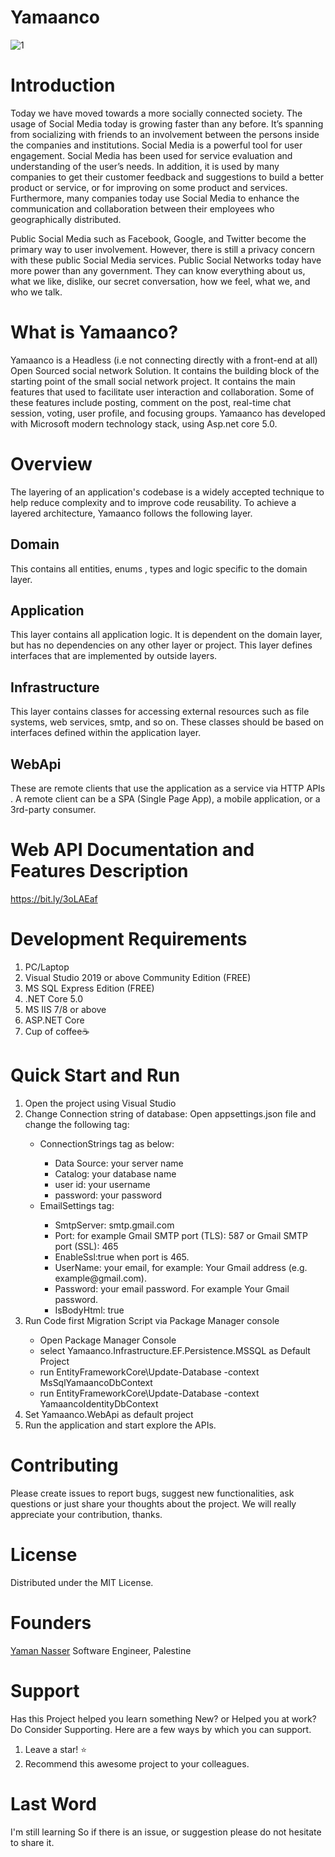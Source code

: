 # Yamaanco
![1](https://user-images.githubusercontent.com/16042726/119264158-9e72d800-bbea-11eb-8e19-d488b8bde8cf.png)

# Introduction 
Today we have moved towards a more socially connected society. The usage of Social Media today is growing faster than any before. It’s spanning from socializing with friends to an involvement between the persons inside the companies and institutions. Social Media is a powerful tool for user engagement. Social Media has been used for service evaluation and understanding of the user’s needs. In addition, it is used by many companies to get their customer feedback and suggestions to build a better product or service, or for improving on some product and services. Furthermore, many companies today use Social Media to enhance the communication and collaboration between their employees who geographically distributed.

Public Social Media such as Facebook, Google, and Twitter become the primary way to user involvement. However, there is still a privacy concern with these public Social Media services. Public Social Networks today have more power than any government. They can know everything about us, what we like, dislike, our secret conversation, how we feel, what we, and who we talk.

# What is Yamaanco?
Yamaanco is a Headless (i.e not connecting directly with a front-end at all) Open Sourced social network Solution. It contains the building block of the starting point of the small social network project. It contains the main features that used to facilitate user interaction and collaboration. Some of these features include posting, comment on the post, real-time chat session, voting, user profile, and focusing groups. Yamaanco has developed with Microsoft modern technology stack, using Asp.net core 5.0.

# Overview
The layering of an application's codebase is a widely accepted technique to help reduce complexity and to improve code reusability. To achieve a layered architecture, Yamaanco  follows the following layer.

## Domain
This  contains all entities, enums , types and logic specific to the domain layer.

## Application
This layer contains all application logic. It is dependent on the domain layer, but has no dependencies on any other layer or project. This layer defines interfaces that are implemented by outside layers. 

## Infrastructure
This layer contains classes for accessing external resources such as file systems, web services, smtp, and so on. These classes should be based on interfaces defined within the application layer.

## WebApi 
These are remote clients that use the application as a service via HTTP APIs . A remote client can be a SPA (Single Page App), a mobile application, or a 3rd-party consumer. 

# Web API Documentation and Features Description
https://bit.ly/3oLAEaf


# Development Requirements
1. PC/Laptop
2. Visual Studio 2019 or above Community Edition (FREE)
3. MS SQL Express Edition (FREE)
4. .NET Core 5.0
5. MS IIS 7/8 or above
6. ASP.NET Core
7. Cup of coffee☕

# Quick Start and Run
<ol>
  <li>Open the project using Visual Studio </li>
  <li>Change Connection string of database: Open appsettings.json file and change the following tag: </li>
  <ul>
    <li>ConnectionStrings tag as below:</li>
    <ul>
      <li>	Data Source: your server name</li>
      <li>Catalog: your database name</li>
      <li>user id: your username</li>
      <li>password: your password</li>
    </ul>
    <li>EmailSettings tag:</li>
    <ul>
      <li>SmtpServer: smtp.gmail.com</li>
      <li>Port: for example Gmail SMTP port (TLS): 587 or Gmail SMTP port (SSL): 465</li>
      <li>EnableSsl:true when port is 465.</li>
      <li>UserName: your email, for example: Your Gmail address (e.g. example@gmail.com).</li>
      <li>Password: your email password. For example Your Gmail password.</li>
      <li>IsBodyHtml: true</li>
    </ul>
  </ul>
  <li>Run Code first Migration Script via Package Manager console</li>
  <ul>
    <li>Open Package Manager Console </li>
    <li>select Yamaanco.Infrastructure.EF.Persistence.MSSQL as Default Project </li>
    <li>run EntityFrameworkCore\Update-Database  -context MsSqlYamaancoDbContext</li>
   <li>run EntityFrameworkCore\Update-Database  -context YamaancoIdentityDbContext </li>
  </ul>
  <li>Set Yamaanco.WebApi as default project</li>
  <li>Run the application and start explore the APIs.</li>
</ol>

# Contributing
Please create issues to report bugs, suggest new functionalities, ask questions or just share your thoughts about the project. We will really appreciate your contribution, thanks.

# License
Distributed under the MIT License.

# Founders
 <a href="https://www.linkedin.com/in/yamannasser/">Yaman Nasser</a> Software Engineer, Palestine

# Support
Has this Project helped you learn something New? or Helped you at work? Do Consider Supporting. Here are a few ways by which you can support.
1. Leave a star! ⭐
2. Recommend this awesome project to your colleagues.

# Last Word 
I'm still learning So if there is an issue, or suggestion please do not hesitate to share it.


